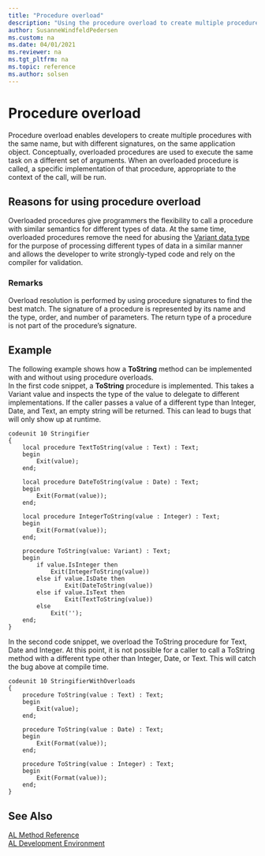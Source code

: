 ```yaml
---
title: "Procedure overload"
description: "Using the procedure overload to create multiple procedures with the same name, but with different signatures, on the same application object."
author: SusanneWindfeldPedersen
ms.custom: na
ms.date: 04/01/2021
ms.reviewer: na
ms.tgt_pltfrm: na
ms.topic: reference
ms.author: solsen
---
```


# Procedure overload
 
Procedure overload enables developers to create multiple procedures with the same name, but with different signatures, on the same application object. Conceptually, overloaded procedures are used to execute the same task on a different set of arguments. When an overloaded procedure is called, a specific implementation of that procedure, appropriate to the context of the call, will be run. 

## Reasons for using procedure overload

Overloaded procedures give programmers the flexibility to call a procedure with similar semantics for different types of data. At the same time, overloaded procedures remove the need for abusing the [Variant data type](../methods-auto/variant/variant-data-type.md) for the purpose of processing different types of data in a similar manner and allows the developer to write strongly-typed code and rely on the compiler for validation. 

### Remarks 
Overload resolution is performed by using procedure signatures to find the best match. The signature of a procedure is represented by its name and the type, order, and number of parameters. The return type of a procedure is not part of the procedure’s signature. 


## Example
The following example shows how a **ToString** method can be implemented with and without using procedure overloads.  
In the first code snippet, a **ToString** procedure is implemented. This takes a Variant value and inspects the type of the value to delegate to different implementations. If the caller passes a value of a different type than Integer, Date, and Text, an empty string will be returned. This can lead to bugs that will only show up at runtime. 


```AL
codeunit 10 Stringifier 
{ 
    local procedure TextToString(value : Text) : Text; 
    begin 
        Exit(value); 
    end; 
 
    local procedure DateToString(value : Date) : Text; 
    begin 
        Exit(Format(value)); 
    end; 
 
    local procedure IntegerToString(value : Integer) : Text; 
    begin 
        Exit(Format(value)); 
    end; 
 
    procedure ToString(value: Variant) : Text; 
    begin 
        if value.IsInteger then 
            Exit(IntegerToString(value)) 
        else if value.IsDate then 
                Exit(DateToString(value))
        else if value.IsText then 
                Exit(TextToString(value))
        else 
            Exit(''); 
    end; 
}
```

In the second code snippet, we overload the ToString procedure for Text, Date and Integer. At this point, it is not possible for a caller to call a ToString method with a different type other than Integer, Date, or Text. This will catch the bug above at compile time. 

```AL
codeunit 10 StringifierWithOverloads 
{ 
    procedure ToString(value : Text) : Text; 
    begin 
        Exit(value); 
    end; 
 
    procedure ToString(value : Date) : Text; 
    begin 
        Exit(Format(value)); 
    end; 
 
    procedure ToString(value : Integer) : Text; 
    begin 
        Exit(Format(value)); 
    end; 
} 
```

## See Also

[AL Method Reference](../methods-auto/library.md)  
[AL Development Environment](../devenv-reference-overview.md)  
